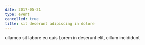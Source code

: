 ```yaml
---
date: 2017-05-21
type: event
cancelled: true
title: sit deserunt adipiscing in dolore
---
```

ullamco sit labore eu quis Lorem in deserunt elit, cillum incididunt